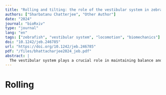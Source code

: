 ```yaml
---
title: "Rolling and tilting: the role of the vestibular system in zebrafish locomotion"
authors: ["Sharbatanu Chatterjee", "Other Author"]
date: "2024"
journal: "bioRxiv"
type: "journal"
lang: "en"
tags: ["zebrafish", "vestibular system", "locomotion", "biomechanics"]
doi: "10.1242/jeb.246785"
url: "https://doi.org/10.1242/jeb.246785"
pdf: "/files/bhattacharjee2024_jeb.pdf"
abstract: |
  The vestibular system plays a crucial role in maintaining balance and spatial orientation across vertebrates. Using rotating light-sheet microscopy, we see how .
---
```


# Rolling